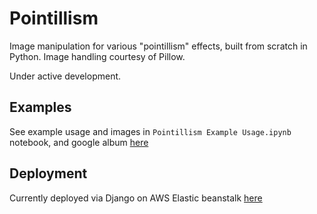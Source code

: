 # Pointillism
Image manipulation for various "pointillism" effects, built from scratch in Python. Image handling courtesy of Pillow. 

Under active development.

## Examples
See example usage and images in `Pointillism Example Usage.ipynb` notebook, and google album [here](https://photos.app.goo.gl/Dv6IObEJnsxKI3bn1)

## Deployment
Currently deployed via Django on AWS Elastic beanstalk [here](http://myproject.p5s78dnxbs.us-west-2.elasticbeanstalk.com/myapp)
